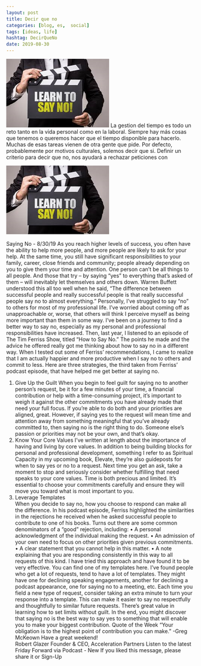 ```yaml
---
layout: post
title: Decir que no
categories: [blog, es,  social]
tags: [ideas, life]
hashtag: DecirQueNo
date: 2019-08-30
---
```

![SayNo](/images/DecirQueNo-1.png)
La gestion del tiempo es todo un reto tanto en la vida personal como en la laboral. Siempre hay más cosas que tenemos o queremos hacer que el tiempo disponible para hacerlo. Muchas de esas tareas vienen de otra gente que pide. Por defecto, probablemente por motivos culturales, solemos decir que si. Definir un criterio para decir que no, nos ayudará a rechazar peticiones con 

![SayNo](/images/DecirQueNo-1.png)

Saying No - 8/30/19
As you reach higher levels of success, you often have the ability to help more people, and more people are likely to ask for your help. At the same time, you still have significant responsibilities to your family, career, close friends and community; people already depending on you to give them your time and attention.
One person can’t be all things to all people. And those that try – by saying “yes” to everything that’s asked of them – will inevitably let themselves and others down.
Warren Buffett understood this all too well when he said, “The difference between successful people and really successful people is that really successful people say no to almost everything.”
Personally, I’ve struggled to say “no” to others for most of my professional life. I’ve worried about coming off as unapproachable or, worse, that others will think I perceive myself as being more important than them in some way.
I’ve been on a journey to find a better way to say no, especially as my personal and professional responsibilities have increased. Then, last year, I listened to an episode of The Tim Ferriss Show, titled “How to Say No.”
The points he made and the advice he offered really got me thinking about how to say no in a different way. When I tested out some of Ferriss’ recommendations, I came to realize that I am actually happier and more productive when I say no to others and commit to less.
Here are three strategies, the third taken from Ferriss’ podcast episode, that have helped me get better at saying no.
1. Give Up the Guilt
When you begin to feel guilt for saying no to another person’s request, be it for a few minutes of your time, a financial contribution or help with a time-consuming project, it’s important to weigh it against the other commitments you have already made that need your full focus.
If you’re able to do both and your priorities are aligned, great. However, if saying yes to the request will mean time and attention away from something meaningful that you’ve already committed to, then saying no is the right thing to do. Someone else’s passion or priorities may not be your own, and that’s okay.
2. Know Your Core Values
I’ve written at length about the importance of having and living by core values. In addition to being building blocks for personal and professional development, something I refer to as Spiritual Capacity in my upcoming book, Elevate, they’re also guideposts for when to say yes or no to a request.
Next time you get an ask, take a moment to stop and seriously consider whether fulfilling that need speaks to your core values.
Time is both precious and limited. It’s essential to choose your commitments carefully and ensure they will move you toward what is most important to you.
3. Leverage Templates   
When you decide to say no, how you choose to respond can make all the difference. In his podcast episode, Ferriss highlighted the similarities in the rejections he received when he asked successful people to contribute to one of his books.
Turns out there are some common denominators of a “good” rejection, including:
•	A personal acknowledgment of the individual making the request.
•	An admission of your own need to focus on other priorities given previous commitments.
•	A clear statement that you cannot help in this matter.
•	A note explaining that you are responding consistently in this way to all requests of this kind.
I have tried this approach and have found it to be very effective. You can find one of my templates here.
I’ve found people who get a lot of requests, tend to have a lot of templates. They might have one for declining speaking engagements, another for declining a podcast appearance, one for saying no to a meeting, etc.
Each time you field a new type of request, consider taking an extra minute to turn your response into a template. This can make it easier to say no respectfully and thoughtfully to similar future requests.
There’s great value in learning how to set limits without guilt. In the end, you might discover that saying no is the best way to say yes to something that will enable you to make your biggest contribution.
Quote of the Week
“Your obligation is to the highest point of contribution you can make.” -Greg McKeown
Have a great weekend!   
Robert Glazer
Founder & CEO, Acceleration Partners 
Listen to the latest Friday Forward via Podcast - New
If you liked this message, please share it or Sign-Up 



